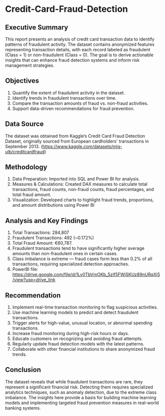 # **Credit-Card-Fraud-Detection**
## **Executive Summary**
This report presents an analysis of credit card transaction data to identify patterns of fraudulent activity. The dataset contains anonymized features representing transaction details, with each record labeled as fraudulent (Class = 1) or non-fraudulent (Class = 0). The goal is to derive actionable insights that can enhance fraud detection systems and inform risk management strategies.
## **Objectives**
1.	Quantify the extent of fraudulent activity in the dataset.
2.	Identify trends in fraudulent transactions over time.
3.	Compare the transaction amounts of fraud vs. non-fraud activities.
4.	Support data-driven recommendations for fraud prevention.
## **Data Source**
The dataset was obtained from Kaggle’s Credit Card Fraud Detection Dataset, originally sourced from European cardholders' transactions in September 2013. (https://www.kaggle.com/datasets/mlg-ulb/creditcardfraud)
## **Methodology**
1.	Data Preparation: Imported into SQL and Power BI for analysis.
2. Measures & Calculations: Created DAX measures to calculate total transactions, fraud counts, non-fraud counts, fraud percentages, and total fraud amount.
3.	Visualization: Developed charts to highlight fraud trends, proportions, and amount distributions using Power BI
## **Analysis and Key Findings**
1.	Total Transactions: 284,807
2.	Fraudulent Transactions: 492 (~0.172%)
3.	Total Fraud Amount: €60,787.
4.	Fraudulent transactions tend to have significantly higher average amounts than non-fraudulent ones in certain cases.
5.	Class imbalance is extreme — fraud cases form less than 0.2% of all transactions, requiring specialized detection approaches.
6.	PowerBI file: https://drive.google.com/file/d/1Lv0TbVmOKb_5zif5FWjSKUz89nURqXi5/view?usp=drive_link
## **Recommendation**
1.  Implement real-time transaction monitoring to flag suspicious activities.
2.  Use machine learning models to predict and detect fraudulent transactions.
3.  Trigger alerts for high-value, unusual location, or abnormal spending transactions.
4.  Increase fraud monitoring during high-risk hours or days.
5.  Educate customers on recognizing and avoiding fraud attempts.
6.  Regularly update fraud detection models with the latest patterns.
7.  Collaborate with other financial institutions to share anonymized fraud trends.
## **Conclusion**
The dataset reveals that while fraudulent transactions are rare, they represent a significant financial risk. Detecting them requires specialized analytics techniques, such as anomaly detection, due to the extreme class imbalance. The insights here provide a basis for building machine learning models and implementing targeted fraud prevention measures in real-world banking systems.
